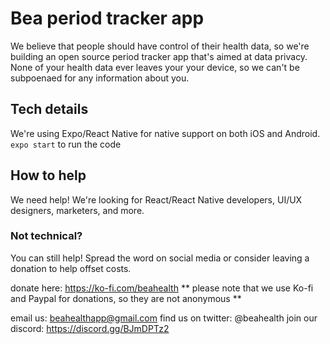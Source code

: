 # Bea period tracker app
We believe that people should have control of their health data, so we're building an open source period tracker app that's aimed at data privacy.
None of your health data ever leaves your your device, so we can't be subpoenaed for any information about you.

## Tech details
We're using Expo/React Native for native support on both iOS and Android.
`expo start` to run the code

## How to help
We need help! We're looking for React/React Native developers, UI/UX designers, marketers, and more.
### Not technical? 
You can still help! Spread the word on social media or consider leaving a donation to help offset costs.

donate here: https://ko-fi.com/beahealth
** please note that we use Ko-fi and Paypal for donations, so they are not anonymous ** 

email us: beahealthapp@gmail.com
find us on twitter: @beahealth
join our discord: https://discord.gg/BJmDPTz2